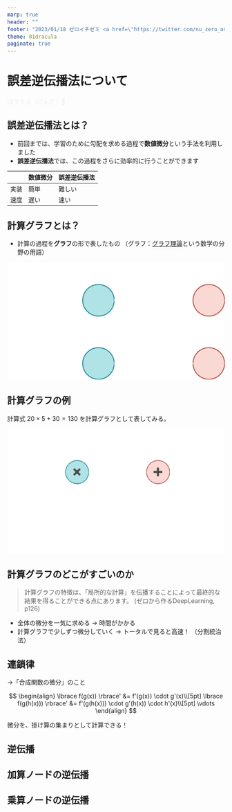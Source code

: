 ```yaml
---
marp: true
header: ""
footer: "2023/01/18 ゼロイチゼミ <a href=\"https://twitter.com/nu_zero_one\" style=\"color:#cccccc\">@nu_zero_one</a>"
theme: 01dracula
paginate: true
---
```


<!--
headingDivider: 2
_class: title
_paginate: false
-->

# 誤差逆伝播法について

<a style="color:#eeeeee; text-decoration: none;" href="https://github.com/kentakom1213">ぱうえる（けんた）:link:</a>


## 誤差逆伝播法とは？

- 前回までは、学習のために勾配を求める過程で**数値微分**という手法を利用しました
- **誤差逆伝播法**では、この過程をさらに効率的に行うことができます

| | 数値微分 | 誤差逆伝播法 |
| - | - | - |
| 実装 | 簡単 | 難しい |
| 速度 | 遅い | 速い |


## 計算グラフとは？

- 計算の過程を**グラフ**の形で表したもの
  （グラフ：[グラフ理論](https://ja.wikipedia.org/wiki/%E3%82%B0%E3%83%A9%E3%83%95%E7%90%86%E8%AB%96)という数学の分野の用語）

![h:320](images/about_graph.png)


## 計算グラフの例

計算式 $20 \times 5  + 30 = 130$ を計算グラフとして表してみる。

![h:380](images/calc_graph_example.png)


## 計算グラフのどこがすごいのか

> 計算グラフの特徴は、「局所的な計算」を伝播することによって最終的な結果を得ることができる点にあります。
> (ゼロから作るDeepLearning, p126)

- 全体の微分を一気に求める
  → 時間がかかる
- 計算グラフで少しずつ微分していく
  → トータルで見ると高速！ （分割統治法）


## 連鎖律

→「合成関数の微分」のこと

$$
\begin{align}
    \lbrace f(g(x)) \rbrace' &= f'(g(x)) \cdot g'(x)\\[5pt]
    \lbrace f(g(h(x))) \rbrace' &= f'(g(h(x))) \cdot g'(h(x)) \cdot h'(x)\\[5pt]
    \vdots
\end{align}
$$

微分を、掛け算の集まりとして計算できる！


## 逆伝播



## 加算ノードの逆伝播



## 乗算ノードの逆伝播

